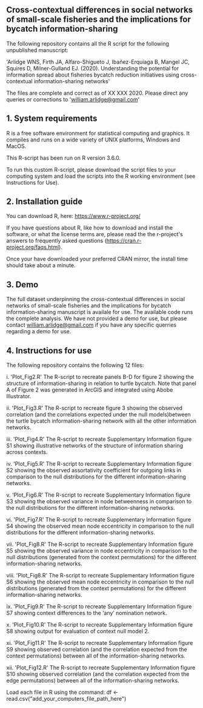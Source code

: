 ## Cross-contextual differences in social networks of small-scale fisheries and the implications for bycatch information-sharing

The following repository contains all the R script for the following unpublished manuscript:

'Arlidge WNS, Firth JA, Alfaro-Shigueto J, Ibañez-Erquiaga B, Mangel JC, Squires D, Milner-Gulland EJ. (2020). 
Understanding the potential for information spread about fisheries bycatch reduction initiatives using cross-contextual 
information-sharing networks'

The files are complete and correct as of XX XXX 2020. Please direct any queries or corrections to 'william.arlidge@gmail.com'


## 1. System requirements

R is a free software environment for statistical computing and graphics. It compiles and runs on a wide variety of UNIX platforms, Windows and MacOS. 

This R-script has been run on R version 3.6.0.

To run this custom R-script, please download the script files to your computing system and load the scripts into the R working environment (see Instructions for Use). 


## 2. Installation guide

You can download R, here: https://www.r-project.org/

If you have questions about R, like how to download and install the software, or what the license terms are, please read the the r-project's answers to frequently asked questions (https://cran.r-project.org/faqs.html). 

Once your have downloaded your preferred CRAN mirror, the install time should take about a minute. 


## 3. Demo

The full dataset underpinning the cross-contextual differences in social networks of small-scale fisheries and the implications for bycatch information-sharing manuscript is availale for use. The available code runs the complete analysis. We have not provided a demo for use, but please contact william.arlidge@gmail.com if you have any specific querries regarding a demo for use.


## 4. Instructions for use

The following repository contains the following 12 files:

 i. 'Plot_Fig2.R' The R-script to recreate panels B-D for figure 2 showing the structure of information-sharing in relation to turtle bycatch. Note that panel A of Figure 2 was generated in ArcGIS and integrated using Abobe Illustrator. 
 
 ii. 'Plot_Fig3.R' The R-script to recreate figure 3 showing the observed correlation (and the correlations expected under the null models)between the turtle bycatch information-sharing network with all the other information networks.
 
 iii. 'Plot_Fig4.R' The R-script to recreate Supplementary Information figure S1 showing illustrative networks of the structure of information sharing across contexts. 
 
 iv. 'Plot_Fig5.R' The R-script to recreate Supplementary Information figure S2 showing the observed assortativity coefficient for outgoing links in comparison to the null distributions for the different information-sharing networks.
 
 v. 'Plot_Fig6.R' The R-script to recreate Supplementary Information figure S3 showing the observed variance in node betweenness in comparison to the null distributions for the different information-sharing networks.
 
 vi. 'Plot_Fig7.R' The R-script to recreate Supplementary Information figure S4 showing the observed mean node eccentricity in comparison to the null distributions for the different information-sharing networks.
 
 vii. 'Plot_Fig8.R' The R-script to recreate Supplementary Information figure S5 showing the observed variance in node eccentricity in comparison to the null distributions (generated from the context permutations) for the different information-sharing networks.
 
 viii. 'Plot_Fig8.R' The R-script to recreate Supplementary Information figure S6 showing the observed mean node eccentricity in comparison to the null distributions (generated from the context permutations) for the different information-sharing networks.

ix. 'Plot_Fig9.R' The R-script to recreate Supplementary Information figure S7 showing context differences to the ‘any’ nomination network.

x. 'Plot_Fig10.R' The R-script to recreate Supplementary Information figure S8 showing output for evaluation of context null model 2.

xi. 'Plot_Fig11.R' The R-script to recreate Supplementary Information figure S9 showing observed correlation (and the correlation expected from the context permutations) between all of the information-sharing networks.

xii. 'Plot_Fig12.R' The R-script to recreate Supplementary Information figure S10 showing observed correlation (and the correlation expected from the edge permutations) between all of the information-sharing networks.

Load each file in R using the command:
df <-read.csv("add_your_computers_file_path_here")
